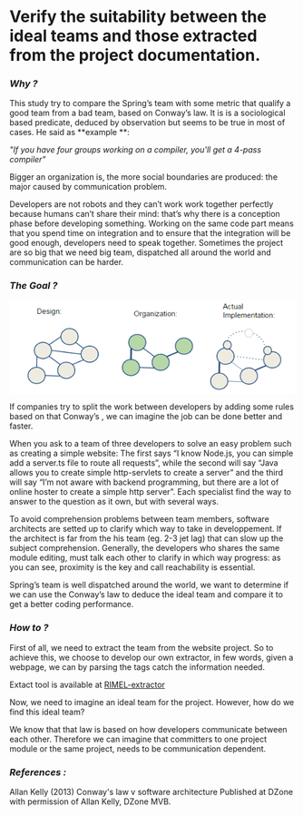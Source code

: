 # Verify the suitability between the ideal teams and those extracted from the project documentation.

### _**Why ?**_

This study try to compare the Spring’s team with some metric that qualify a good team from a bad team, based on Conway’s law. It is is a sociological based predicate, deduced by observation but seems to be true in most of cases. He said as **example **:

_"If you have four groups working on a compiler, you'll get a 4-pass compiler"_

Bigger an organization is, the more social boundaries are produced: the major caused by communication problem.

Developers are not robots and they can’t work work together perfectly because humans can’t share their mind: that’s why there is a conception phase before developing something. Working on the same code part means that you spend time on integration and to ensure that the integration will be good enough, developers need to speak together. Sometimes the project are so big that we need big team, dispatched all around the world and communication can be harder.

### _**The Goal ?**_

<img src="/assets/ConwaysLaw.png" align="middle">

If companies try to split the work between developers by adding some rules based on that Conway’s , we can imagine the job can be done better and faster.

When you ask to a team of three developers to solve an easy problem such as creating a simple website: The first says “I know Node.js, you can simple add a server.ts file to route all requests”, while the second will say “Java allows you to create simple http-servlets to create a server” and the third will say “I’m not aware with backend programming, but there are a lot of online hoster to create a simple http server”. Each specialist find the way to answer to the question as it own, but with several ways.

To avoid comprehension problems between team members, software architects are setted up to clarify which way to take in developpement. If the architect is far from the his team \(eg. 2-3 jet lag\) that can slow up the subject comprehension. Generally, the developers who shares the same module editing, must talk each other to clarify in which way progress: as you can see, proximity is the key and call reachability is essential.

Spring’s team is well dispatched around the world, we want to determine if we can use the Conway’s law to deduce the ideal team and compare it to get a better coding performance.

### _**How to ?**_

First of all, we need to extract the team from the website project. So to achieve this, we choose to develop our own extractor, in few words, given a webpage, we can by parsing the tags catch the information needed.

Extact tool is available at [RIMEL-extractor](http://rimel.dobl.fr/)

Now, we need to imagine an ideal team for the project. However, how do we find this ideal team?

We know that that law is based on how developers communicate between each other. Therefore we can imagine that committers to one project module or the same project, needs to be communication dependent.

### _**References :**_

Allan Kelly \(2013\) Conway's law v software architecture Published at DZone with permission of Allan Kelly, DZone MVB.

